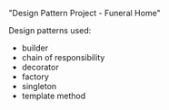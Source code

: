 "Design Pattern Project - Funeral Home"

Design patterns used:
+ builder
+ chain of responsibility
+ decorator
+ factory
+ singleton 
+ template method 